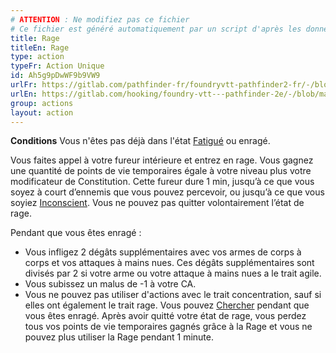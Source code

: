```yaml
---
# ATTENTION : Ne modifiez pas ce fichier
# Ce fichier est généré automatiquement par un script d'après les données du module Foundry VTT officiel et de sa traduction
title: Rage
titleEn: Rage
type: action
typeFr: Action Unique
id: Ah5g9pDwWF9b9VW9
urlFr: https://gitlab.com/pathfinder-fr/foundryvtt-pathfinder2-fr/-/blob/master/data/actions/Ah5g9pDwWF9b9VW9.htm
urlEn: https://gitlab.com/hooking/foundry-vtt---pathfinder-2e/-/blob/master/packs/data/actions.db/rage.json
group: actions
layout: action
---
```

**Conditions** Vous n'êtes pas déjà dans l'état [Fatigué](../condition-items/fatigué.md) ou enragé.

Vous faites appel à votre fureur intérieure et entrez en rage. Vous gagnez une quantité de points de vie temporaires égale à votre niveau plus votre modificateur de Constitution. Cette fureur dure 1 min, jusqu’à ce que vous soyez à court d’ennemis que vous pouvez percevoir, ou jusqu’à ce que vous soyiez [Inconscient](../condition-items/inconscient.md). Vous ne pouvez pas quitter volontairement l’état de rage.

Pendant que vous êtes enragé :

- Vous infligez 2 dégâts supplémentaires avec vos armes de corps à corps et vos attaques à mains nues. Ces dégâts supplémentaires sont divisés par 2 si votre arme ou votre attaque à mains nues a le trait agile.
- Vous subissez un malus de -1 à votre CA.
- Vous ne pouvez pas utiliser d'actions avec le trait concentration, sauf si elles ont également le trait rage. Vous pouvez [Chercher](chercher.md) pendant que vous êtes enragé.
Après avoir quitté votre état de rage, vous perdez tous vos points de vie temporaires gagnés grâce à la Rage et vous ne pouvez plus utiliser la Rage pendant 1 minute.


